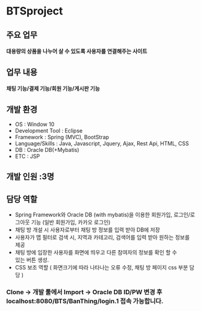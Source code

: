 # BTSproject
 
## 주요 업무 
#### 대용량의 상품을 나누어 살 수 있도록 사용자를 연결해주는 사이트

## 업무 내용 
#### 채팅 기능/결제 기능/회원 기능/게시판 기능

## 개발 환경
- OS : Window 10
- Development Tool : Eclipse
- Framework : Spring (MVC), BootStrap
- Language/Skills : Java, Javascript, Jquery, Ajax, Rest Api, HTML, CSS
- DB : Oracle DB(+Mybatis)
- ETC : JSP

## 개발 인원 :3명

## 담당 역할

- Spring Framework와 Oracle DB (with mybatis)을 이용한 회원가입, 로그인/로그아웃 기능
  (일반 회원가입, 카카오 로그인)
- 채팅 방 개설 시 사용자로부터 채팅 방 정보를 입력 받아 DB에 저장 
- 사용자가 맵 필터로 검색 시,  지역과 카테고리, 검색어를 입력 받아 원하는 
   정보를 제공
- 채팅 방에 입장한 사용자를 화면에 띄우고 다른 참여자의 정보를 확인 할 수    
   있는 버튼 생성. 
- CSS 보조 역할 ( 화면크기에 따라 나타나는 오류 수정, 채팅 방 페이지 css 부분 담당 )

### Clone -> 개발 툴에서 Import -> Oracle DB ID/PW 변경 후 localhost:8080/BTS/BanThing/login.1 접속 가능합니다.

